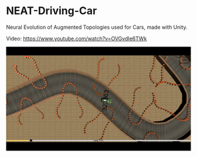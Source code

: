 # NEAT-Driving-Car
Neural Evolution of Augmented Topologies used for Cars, made with Unity.

Video: https://www.youtube.com/watch?v=OVGvdIe6TWk

![Alt text](NEAT_Car.png?raw=true "Self driving car Screenshot")